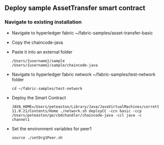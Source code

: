 ## Deploy sample AssetTransfer smart contract

### Navigate to existing installation
- Navigate to hyperledger fabric ~/fabric-samples/asset-transfer-basic
- Copy the chaincode-java
- Paste it into an external folder
    
    ```
    /Users/{username}/sample
    /Users/{username}/sample/chaincode-java
- Navigate to hyperledger fabric network ~/fabric-samples/test-network folder
    
    ```
    cd ~/fabric-samples/test-network
- Deploy the Smart Contract
    
    ```
    JAVA_HOME=/Users/peteaston/Library/Java/JavaVirtualMachines/corretto-11.0.21/Contents/Home ./network.sh deployCC -ccn basic -ccp /Users/peteaston/ge/cbdchandler/chaincode-java -ccl java -c channel1
- Set the environment variables for peer1 
    
    ```
    source ./setOrg1Peer.sh

